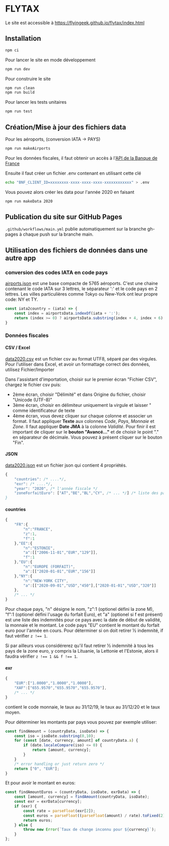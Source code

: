 # FLYTAX

Le site est accessible à
<https://flyingeek.github.io/flytax/index.html>

## Installation

```bash
npm ci
```

Pour lancer le site en mode développement

```bash
npm run dev
```

Pour construire le site

```bash
npm run clean
npm run build
```

Pour lancer les tests unitaires

```bash
npm run test
```

## Création/Mise à jour des fichiers data

Pour les aéroports, (conversion IATA -> PAYS)

```bash
npm run makeAirports
```

Pour les données fiscales, il faut obtenir un accès à l'[API de la Banque de France](http://developer.webstat.banque-france.fr)

Ensuite il faut créer un fichier .env contenant en utilisant cette clé

```bash
echo "BNF_CLIENT_ID=xxxxxxxx-xxxx-xxxx-xxxx-xxxxxxxxxxxx" > .env
```

Vous pouvez alors créer les data pour l'année 2020 en faisant

```bash
npm run makeData 2020

```

## Publication du site sur GitHub Pages

`.github/workflows/main.yml` publie automatiquement sur la branche gh-pages à chaque push sur la branche main.

## Utilisation des fichiers de données dans une autre app

### conversion des codes IATA en code pays

[airports.json](https://flyingeek.github.io/flytax/data/airports.json) est une base compacte de 5765 aéroports. C'est une chaine contenant le code IATA sur 3 lettres, le séparateur ':' et le code pays en 2 lettres. Les villes particulières comme Tokyo ou New-York ont leur propre code: NY et TY.

```javascript
const iata2country = (iata) => {
    const index = airportsData.indexOf(iata + ':');
    return (index >= 0) ? airportsData.substring(index + 4, index + 6): null;
}
```

### Données fiscales

#### CSV / Excel

[data2020.csv](https://flyingeek.github.io/flytax/data/data2020.csv) est un fichier csv au format UTF8, séparé par des virgules.
Pour l'utiliser dans Excel, et avoir un formattage correct des données, utilisez Fichier/Importer

Dans l'assistant d'importation, choisir sur le premier écran "Fichier CSV", chargez le fichier csv puis:

- 2ème écran, choisir "Délimité" et dans Origine du fichier, choisir "Unicode (UTF-8)"
- 3ème écran, choisir en délimiteur uniquement la virgule et laisser " comme identificateur de texte
- 4ème écran, vous devez cliquer sur chaque colonne et associer un format. Il faut appliquer **Texte** aux colonnes _Code_, _Pays_, _Monnaie_ et _Zone_. Il faut appliquer **Date JMA** à la colonne _Validité_. Pour finir il est important de cliquer sur le **bouton "Avancé..."** et de choisir le point "." en séparateur de décimale. Vous pouvez à présent cliquer sur le bouton "Fin".

#### JSON

[data2020.json](https://flyingeek.github.io/flytax/data/data2020.json) est un fichier json qui contient 4 propriétés.

```javascript
{
    "countries": /* ....*/,
    "exr": /* ....*/,
    "year": "2020", /* l'année fiscale */
    "zoneForfaitEuro": ["AT","BE","BL","CY", /* ... */] /* liste des pays du forfait zoneEuro
}
```

#### countries

```javascript
{
    "FR":{
        "n":"FRANCE",
        "z":1,
        "f":1
    },"EE":{
        "n":"ESTONIE",
        "a":[["2006-11-01","EUR","129"]],
        "f":1
    },"EU":{
        "n":"EUROPE (FORFAIT)",
        "a":[["2020-01-01","EUR","156"]]
    },"NY":{
        "n":"NEW-YORK CITY",
        "a":[["2020-09-01","USD","450"],["2020-01-01","USD","320"]]
    },
    /* ... */
}
```

Pour chaque pays, "n" désigne le nom, "z":1 (optionel défini la zone M), "f":1 (optionel défini l'usage du forfait Euro), et "a" (optionel si f est présent) est une liste des indemnités pour ce pays avec la date de début de validité, la monnaie et le montant. Le code pays "EU" contient le montant du forfait euro pour l'année en cours. Pour déterminer si on doit retirer ½ indemnité, if faut vérifier `z !== 1`.

Si par ailleurs vous considérerez qu'il faut retirer ½ indemnité à tous les pays de la zone euro, y compris la Lituanie, la Lettonie et l'Estonie, alors il faudra vérifier `z !== 1 && f !== 1`.

#### exr

```javascript
{
    "EUR":["1.0000","1.0000","1.0000"],
    "XAF":["655.9570","655.9570","655.9570"],
    /* ... */
}
```

contient le code monnaie, le taux au 31/12/19, le taux au 31/12/20 et le taux moyen.

Pour déterminer les montants par pays vous pouvez par exemple utiliser:

```javascript
const findAmount = (countryData, isoDate) => {
    const iso = isoDate.substring(0,10);
    for (const [date, currency, amount] of countryData.a) {
        if (date.localeCompare(iso) <= 0) {
            return [amount, currency];
        }
    }
    /* error handling or just return zero */
    return ["0", "EUR"];
}
```

Et pour avoir le montant en euros:

```javascript
const findAmountEuros = (countryData, isoDate, exrData) => {
    const [amount, currency] = findAmount(countryData, isoDate);
    const exr = exrData[currency];
    if (exr) {
        const rate = parseFloat(exr[2]);
        const euros = parseFloat((parseFloat(amount) / rate).toFixed(2));
        return euros;
    } else {
        throw new Error(`Taux de change inconnu pour ${currency}`);
    }
};
```

